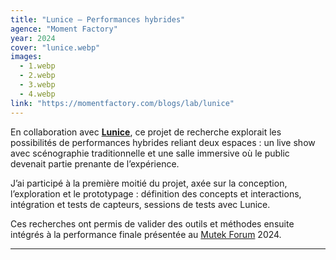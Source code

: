 ```yaml
---
title: "Lunice – Performances hybrides"
agence: "Moment Factory"
year: 2024
cover: "lunice.webp"
images:
  - 1.webp
  - 2.webp
  - 3.webp
  - 4.webp
link: "https://momentfactory.com/blogs/lab/lunice"
---
```


En collaboration avec [**Lunice**](https://lunice.com/), ce projet de recherche explorait les possibilités de performances hybrides reliant deux espaces : un live show avec scénographie traditionnelle et une salle immersive où le public devenait partie prenante de l’expérience.

J’ai participé à la première moitié du projet, axée sur la conception, l’exploration et le prototypage : définition des concepts et interactions, intégration et tests de capteurs, sessions de tests avec Lunice.

Ces recherches ont permis de valider des outils et méthodes ensuite intégrés à la performance finale présentée au [Mutek Forum](https://mutek.org/en/forum) 2024.

---
